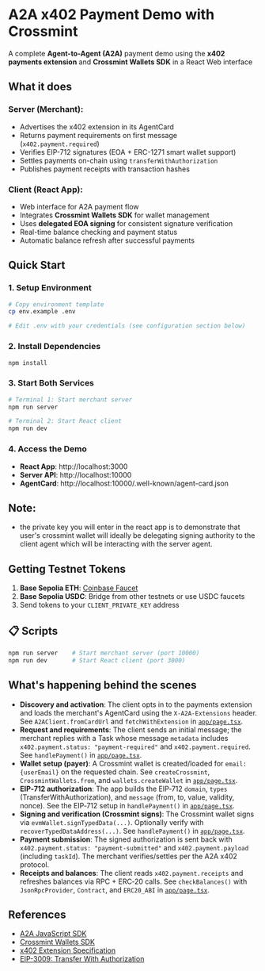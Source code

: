 # A2A x402 Payment Demo with Crossmint

A complete **Agent-to-Agent (A2A)** payment demo using the **x402 payments extension** and **Crossmint Wallets SDK** in a React Web interface

## What it does

### **Server (Merchant):**
- Advertises the x402 extension in its AgentCard
- Returns payment requirements on first message (`x402.payment.required`)
- Verifies EIP-712 signatures (EOA + ERC-1271 smart wallet support)
- Settles payments on-chain using `transferWithAuthorization`
- Publishes payment receipts with transaction hashes

### **Client (React App):**
- Web interface for A2A payment flow
- Integrates **Crossmint Wallets SDK** for wallet management
- Uses **delegated EOA signing** for consistent signature verification
- Real-time balance checking and payment status
- Automatic balance refresh after successful payments

## Quick Start

### 1. **Setup Environment**
```bash
# Copy environment template
cp env.example .env

# Edit .env with your credentials (see configuration section below)
```

### 2. **Install Dependencies**
```bash
npm install
```

### 3. **Start Both Services**
```bash
# Terminal 1: Start merchant server
npm run server

# Terminal 2: Start React client
npm run dev
```

### 4. **Access the Demo**
- **React App**: http://localhost:3000
- **Server API**: http://localhost:10000
- **AgentCard**: http://localhost:10000/.well-known/agent-card.json

## **Note**:
- the private key you will enter in the react app is to demonstrate that user's crossmint wallet will ideally be delegating signing authority to the client agent which will be interacting with the server agent.

## **Getting Testnet Tokens**
1. **Base Sepolia ETH**: [Coinbase Faucet](https://www.coinbase.com/faucets/base-ethereum-sepolia-faucet)
2. **Base Sepolia USDC**: Bridge from other testnets or use USDC faucets
3. Send tokens to your `CLIENT_PRIVATE_KEY` address

## 📋 Scripts

```bash
npm run server    # Start merchant server (port 10000)
npm run dev       # Start React client (port 3000)
```

## What's happening behind the scenes

- **Discovery and activation**: The client opts in to the payments extension and loads the merchant's AgentCard using the `X-A2A-Extensions` header. See `A2AClient.fromCardUrl` and `fetchWithExtension` in [`app/page.tsx`](./app/page.tsx).
- **Request and requirements**: The client sends an initial message; the merchant replies with a Task whose message `metadata` includes `x402.payment.status: "payment-required"` and `x402.payment.required`. See `handlePayment()` in [`app/page.tsx`](./app/page.tsx).
- **Wallet setup (payer)**: A Crossmint wallet is created/loaded for `email:{userEmail}` on the requested chain. See `createCrossmint`, `CrossmintWallets.from`, and `wallets.createWallet` in [`app/page.tsx`](./app/page.tsx).
- **EIP‑712 authorization**: The app builds the EIP‑712 `domain`, `types` (TransferWithAuthorization), and `message` (from, to, value, validity, nonce). See the EIP‑712 setup in `handlePayment()` in [`app/page.tsx`](./app/page.tsx).
- **Signing and verification (Crossmint signs)**: The Crossmint wallet signs via `evmWallet.signTypedData(...)`. Optionally verify with `recoverTypedDataAddress(...)`. See `handlePayment()` in [`app/page.tsx`](./app/page.tsx).
- **Payment submission**: The signed authorization is sent back with `x402.payment.status: "payment-submitted"` and `x402.payment.payload` (including `taskId`). The merchant verifies/settles per the A2A x402 protocol.
- **Receipts and balances**: The client reads `x402.payment.receipts` and refreshes balances via RPC + ERC‑20 calls. See `checkBalances()` with `JsonRpcProvider`, `Contract`, and `ERC20_ABI` in [`app/page.tsx`](./app/page.tsx).

## References

- [A2A JavaScript SDK](https://github.com/a2aproject/a2a-js)
- [Crossmint Wallets SDK](https://www.npmjs.com/package/@crossmint/wallets-sdk)
- [x402 Extension Specification](#)
- [EIP-3009: Transfer With Authorization](https://eips.ethereum.org/EIPS/eip-3009)

